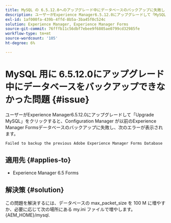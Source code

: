 ```yaml
---
title: MySQL の 6.5.12.0へのアップグレード中にデータベースのバックアップに失敗しました。
description: ユーザーがExperience Manager6.5.12.0にアップグレードして「MySQL をアップグレード」をクリックすると、Configuration Manager は以前のExperience Manager Formsデータベースのバックアップに失敗します。
exl-id: 1af000fa-439b-4ffd-8b5a-3ba45f0c524c
solution: Experience Manager, Experience Manager Forms
source-git-commit: 76fffb11c56dbf7ebee9f6805ae0799cd32985fe
workflow-type: tm+mt
source-wordcount: '105'
ht-degree: 6%

---
```


# MySQL 用に 6.5.12.0にアップグレード中にデータベースをバックアップできなかった問題 {#issue}

ユーザーがExperience Manager6.5.12.0にアップグレードして「Upgrade MySQL」をクリックすると、Configuration Manager が以前のExperience Manager Formsデータベースのバックアップに失敗し、次のエラーが表示されます。

`Failed to backup the previous Adobe Experience Manager Forms Database`


## 適用先 {#applies-to}

* Experience Manager 6.5 Forms

## 解決策 {#solution}

この問題を解決するには、データベースの max_packet_size を 100 M に増やすか、必要に応じて次の場所にある my.ini ファイルで増やします。 {AEM_HOME}/mysql.

